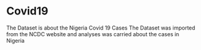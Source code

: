 # Covid19
The Dataset is about the Nigeria Covid 19 Cases
The Dataset was imported from the NCDC website and analyses was carried about the cases in Nigeria
